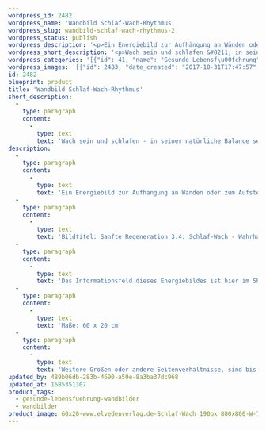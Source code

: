 ```yaml
---
wordpress_id: 2482
wordpress_name: 'Wandbild Schlaf-Wach-Rhythmus'
wordpress_slug: wandbild-schlaf-wach-rhythmus-2
wordpress_status: publish
wordpress_description: '<p>Ein Energiebild zur Aufhängung an Wänden oder zum Aufstellen im Raum mit einem aktivierbaren Informationsfeld zu: Regeneration - Balance, Hingabe, Geduld, Hiersein: In den hektischeren Zeiten des Alltags geht so manch einem das Gefühl verloren, wann und wie lang Phasen der Regeneration sein sollten. Dieses Energiebild stellt ein Energiefeld mit Impulsen bereit, um wieder in seiner natürlichen Balance zu sein.</p><p>Bildtitel: Sanfte Regeneration 3.4: Schlaf-Wach - Wahrhaftiges Schlafen bzw. Wachen. Reihe: Sanfte Regeneration</p><p>Das Informationsfeld dieses Energiebildes ist hier im Shop auch erhältlich als <a href="https://my.feenbaum.de/produkt/foto-energiekarte-schlaf-wach/">Fotokarte</a>, <a href="https://my.feenbaum.de/produkt/energiespray-schlaf-wach-rhythmus-swr-30-ml/">Energiespray</a> und <a href="https://my.feenbaum.de/produkt/energiekissen-schlaf-wach-rhythmus/">Energiekissen</a></p><p>Maße: 60 x 20 cm</p><p>Weitere Größen oder andere Seitenverhältnisse, sind bis 200 cm individuell für Sie innerhalb weniger Tage herstellbar. Bitte kontaktieren Sie uns hierfür unter <a href="mailto:info@elvedenverlag.de">info@elvedenverlag.de</a>.</p><p><a href="https://my.feenbaum.de/anwendung-energie-wandbilder/">Anwendungshinweise</a>      <a href="https://my.feenbaum.de/produktinformation-wandbilder/">Produktinformationen</a></p>'
wordpress_short_description: '<p>Wach sein und schlafen &#8211; in seiner natürliche Balance sein<br /><em>Hinweis: Das Wasserzeichen „Elveden Verlag Energiebild“ wird nicht mit gedruckt</em></p>'
wordpress_categories: '[{"id": 41, "name": "Gesunde Lebensf\u00fchrung", "slug": "gesunde-lebensfuehrung-wandbilder"}, {"id": 24, "name": "Wandbilder", "slug": "wandbilder"}]'
wordpress_images: '[{"id": 2483, "date_created": "2017-10-31T17:47:57", "date_created_gmt": "2017-10-31T15:47:57", "date_modified": "2017-10-31T17:47:57", "date_modified_gmt": "2017-10-31T15:47:57", "src": "https://my.feenbaum.de/wp-content/uploads/2017/10/60x20-www.elvedenverlag.de-Schlaf-Wach_190px_800x800-W-72dp.jpg", "name": "60&#215;20 www.elvedenverlag.de Schlaf-Wach_190px_800x800-W-72dp", "alt": ""}]'
id: 2482
blueprint: product
title: 'Wandbild Schlaf-Wach-Rhythmus'
short_description:
  -
    type: paragraph
    content:
      -
        type: text
        text: 'Wach sein und schlafen - in seiner natürliche Balance sein'
description:
  -
    type: paragraph
    content:
      -
        type: text
        text: 'Ein Energiebild zur Aufhängung an Wänden oder zum Aufstellen im Raum mit einem aktivierbaren Informationsfeld zu: Regeneration - Balance, Hingabe, Geduld, Hiersein: In den hektischeren Zeiten des Alltags geht so manch einem das Gefühl verloren, wann und wie lang Phasen der Regeneration sein sollten. Dieses Energiebild stellt ein Energiefeld mit Impulsen bereit, um wieder in seiner natürlichen Balance zu sein.'
  -
    type: paragraph
    content:
      -
        type: text
        text: 'Bildtitel: Sanfte Regeneration 3.4: Schlaf-Wach - Wahrhaftiges Schlafen bzw. Wachen. Reihe: Sanfte Regeneration'
  -
    type: paragraph
    content:
      -
        type: text
        text: 'Das Informationsfeld dieses Energiebildes ist hier im Shop auch erhältlich als Fotokarte, Energiespray und Energiekissen'
  -
    type: paragraph
    content:
      -
        type: text
        text: 'Maße: 60 x 20 cm'
  -
    type: paragraph
    content:
      -
        type: text
        text: 'Weitere Größen oder andere Seitenverhältnisse, sind bis 200 cm individuell für Sie innerhalb weniger Tage herstellbar. Bitte kontaktieren Sie uns hierfür unter info@elvedenverlag.de.'
updated_by: 489b06db-283b-4690-a50e-8a3ba37dc968
updated_at: 1685351307
product_tags:
  - gesunde-lebensfuehrung-wandbilder
  - wandbilder
product_image: 60x20-www.elvedenverlag.de-Schlaf-Wach_190px_800x800-W-72dp.jpg
---
```

